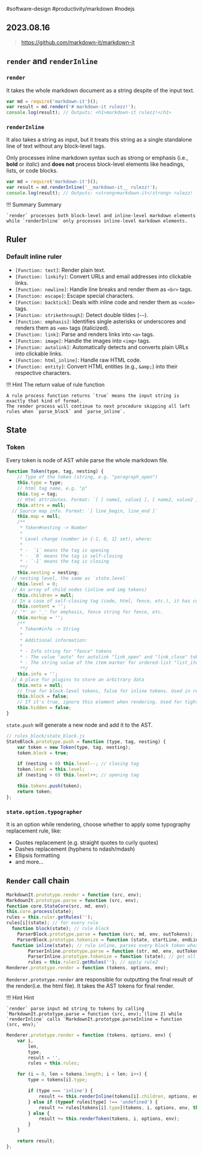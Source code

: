 #software-design #productivity/markdown #nodejs

## 2023.08.16

> https://github.com/markdown-it/markdown-it

## `render` and `renderInline`

### `render`

It takes the whole markdown document as a string despite of the input text.

```javascript
var md = require('markdown-it')();
var result = md.render('# markdown-it rulezz!');
console.log(result); // Outputs: <h1>markdown-it rulezz!</h1>
```

### `renderInline`

It also takes a string as input, but it treats this string as a single standalone line of text without any block-level tags.

Only processes inline markdown syntax such as strong or emphasis (i.e., **bold** or _italic_) and **does not** process block-level elements like headings, lists, or code blocks.

```javascript
var md = require('markdown-it')();
var result = md.renderInline('__markdown-it__ rulezz!');
console.log(result); // Outputs: <strong>markdown-it</strong> rulezz!
```

!!! Summary Summary

    `render` processes both block-level and inline-level markdown elements while `renderInline` only processes inline-level markdown elements.

## Ruler

### Default inline ruler

- `[Function: text]`: Render plain text.
- `[Function: linkify]`: Convert URLs and email addresses into clickable links.
- `[Function: newline]`: Handle line breaks and render them as `<br>` tags.
- `[Function: escape]`: Escape special characters.
- `[Function: backtick]`: Deals with inline code and render them as `<code>` tags.
- `[Function: strikethrough]`: Detect double tildes (`~~`).
- `[Function: emphasis]`: Identifies single asterisks or underscores and renders them as `<em>` tags (italicized).
- `[Function: link]`: Parse and renders links into `<a>` tags.
- `[Function: image]`: Handle the images into `<img>` tags.
- `[Function: autolink]`: Automatically detects and converts plain URLs into clickable links.
- `[Function: html_inline]`: Handle raw HTML code.
- `[Function: entity]`: Convert HTML entities (e.g., `&amp;`) into their respective characters.

!!! Hint The return value of rule function

    A rule process function returns `true` means the input string is exactly that kind of format.
    The render process will continue to next procedure skipping all left rules when `parse_block` and `parse_inline`.

## State

### Token

Every token is node of AST while parse the whole markdown file.

```javascript
function Token(type, tag, nesting) {
	// Type of the token (string, e.g. "paragraph_open")
	this.type = type;
	// html tag name, e.g. "p"
	this.tag = tag;
	// Html attributes. Format: `[ [ name1, value1 ], [ name2, value2 ] ]`
	this.attrs = null;
  // Source map info. Format: `[ line_begin, line_end ]`
	this.map = null;
	/**
	 * Token#nesting -> Number
	 *
	 * Level change (number in {-1, 0, 1} set), where:
	 *
	 * -  `1` means the tag is opening
	 * -  `0` means the tag is self-closing
	 * - `-1` means the tag is closing
	 **/
	this.nesting = nesting;
  // nesting level, the same as `state.level`
	this.level = 0;
  // An array of child nodes (inline and img tokens)
	this.children = null;
  // In a case of self-closing tag (code, html, fence, etc.), it has contents of this tag.
	this.content = '';
  // '*' or '_' for emphasis, fence string for fence, etc.
	this.markup = '';
	/**
	 * Token#info -> String
	 *
	 * Additional information:
	 *
	 * - Info string for "fence" tokens
	 * - The value "auto" for autolink "link_open" and "link_close" tokens
	 * - The string value of the item marker for ordered-list "list_item_open" tokens
	 **/
	this.info = '';
  // A place for plugins to store an arbitrary data
	this.meta = null;
	// True for block-level tokens, false for inline tokens. Used in renderer to calculate line breaks
	this.block = false;
	// If it's true, ignore this element when rendering. Used for tight lists to hide paragraphs.
	this.hidden = false;
}
```

`state.push` will generate a new node and add it to the AST.

```javascript
// rules_block/state_block.js
StateBlock.prototype.push = function (type, tag, nesting) {
	var token = new Token(type, tag, nesting);
	token.block = true;

	if (nesting < 0) this.level--; // closing tag
	token.level = this.level;
	if (nesting > 0) this.level++; // opening tag

	this.tokens.push(token);
	return token;
};
```

### `state.option.typographer`

It is an option while rendering, choose whether to apply some typography replacement rule, like:

- Quotes replacement (e.g. straight quotes to curly quotes)
- Dashes replacement (hyphens to ndash/mdash)
- Ellipsis formatting
- and more...

## `Render` call chain

```javascript
MarkdownIt.prototype.render = function (src, env);
MarkdownIt.prototype.parse = function (src, env);
function core.StateCore(src, md, env);
this.core.process(state);
rules = this.ruler.getRules('');
rules[i](state); // for every rule
  function block(state); // rule block
    ParserBlock.prototype.parse = function (src, md, env, outTokens);
    ParserBlock.prototype.tokenize = function (state, startLine, endLine); // get all rules and apply them, create a token AST
  function inline(state); // rule inline, parses every block token whose type is inline
		ParserInline.prototype.parse = function (str, md, env, outTokens);
		ParserInline.prototype.tokenize = function (state); // get all rules and apply them, create a token AST
		rules = this.ruler2.getRules(''); // apply rule2
Renderer.prototype.render = function (tokens, options, env);
```

`Renderer.prototype.render` are responsible for outputting the final result of the render(i.e. the html file). It takes the AST tokens for final render.

!!! Hint Hint

    `render` parse input md string to tokens by calling `MarkdownIt.prototype.parse = function (src, env);`(line 2) while `renderInline` calls `MarkdownIt.prototype.parseInline = function (src, env);`

```javascript
Renderer.prototype.render = function (tokens, options, env) {
	var i,
		len,
		type,
		result = '',
		rules = this.rules;

	for (i = 0, len = tokens.length; i < len; i++) {
		type = tokens[i].type;

		if (type === 'inline') {
			result += this.renderInline(tokens[i].children, options, env);
		} else if (typeof rules[type] !== 'undefined') {
			result += rules[tokens[i].type](tokens, i, options, env, this);
		} else {
			result += this.renderToken(tokens, i, options, env);
		}
	}

	return result;
};
```
